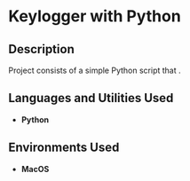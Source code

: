 <h1>Keylogger with Python</h1>


<h2>Description</h2>
Project consists of a simple Python script that .
<br />


<h2>Languages and Utilities Used</h2>

- <b>Python</b> 

<h2>Environments Used </h2>

- <b>MacOS</b>

